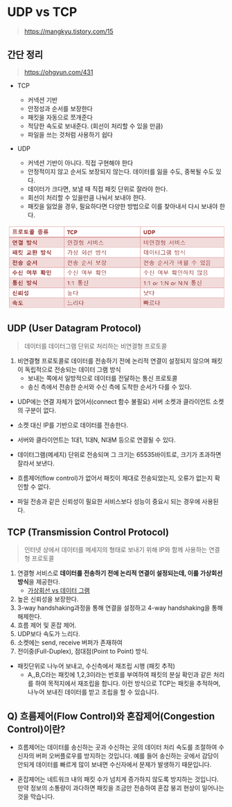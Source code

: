 # UDP vs TCP
> https://mangkyu.tistory.com/15

## 간단 정리
> https://ohgyun.com/431
- TCP
  - 커넥션 기반
  - 안정성과 순서를 보장한다
  - 패킷을 자동으로 쪼개준다
  - 적당한 속도로 보내준다. (회선이 처리할 수 있을 만큼)
  - 파일을 쓰는 것처럼 사용하기 쉽다

- UDP
  - 커넥션 기반이 아니다. 직접 구현해야 한다
  - 안정적이지 않고 순서도 보장되지 않는다. 데이터를 잃을 수도, 중복될 수도 있다.
  - 데이터가 크다면, 보낼 때 직접 패킷 단위로 잘라야 한다.
  - 회선이 처리할 수 있을만큼 나눠서 보내야 한다.
  - 패킷을 잃었을 경우, 필요하다면 다양한 방법으로 이를 찾아내서 다시 보내야 한다.

![](../src/tcp_udp.png)


## UDP (User Datagram Protocol)
> 데이터를 데이터그램 단위로 처리하는 비연결형 프로토콜
 
1. 비연결형 프로토콜로 데이터를 전송하기 전에 논리적 연결이 설정되지 않으며 패킷이 독립적으로 전송되는 데이터 그램 방식
   - 보내는 쪽에서 일방적으로 데이터를 전달하는 통신 프로토콜
   - 송신 측에서 전송한 순서와 수신 측에 도착한 순서가 다를 수 있다.

- UDP에는 연결 자체가 없어서(connect 함수 불필요) 서버 소켓과 클라이언트 소켓의 구분이 없다.

- 소켓 대신 IP를 기반으로 데이터를 전송한다.

- 서버와 클라이언트는 1대1, 1대N, N대M 등으로 연결될 수 있다.

- 데이터그램(메세지) 단위로 전송되며 그 크기는 65535바이트로, 크기가 초과하면 잘라서 보낸다.

- 흐름제어(flow control)가 없어서 패킷이 제대로 전송되었는지, 오류가 없는지 확인할 수 없다.

- 파일 전송과 같은 신뢰성이 필요한 서비스보다 성능이 중요시 되는 경우에 사용된다.


## TCP (Transmission Control Protocol)
> 인터넷 상에서 데이터를 메세지의 형태로 보내기 위해 IP와 함께 사용하는 연결형 프로토콜

1. 연결형 서비스로 **데이터를 전송하기 전에 논리적 연결이 설정되는데, 이를 가상회선방식**을 제공한다.
    - [가상회선 vs 데이터 그램](https://woovictory.github.io/2018/12/28/Network-Packet-Switching-Method/)
2. 높은 신뢰성을 보장한다.
3. 3-way handshaking과정을 통해 연결을 설정하고 4-way handshaking을 통해 해제한다.
4. 흐름 제어 및 혼잡 제어.
5. UDP보다 속도가 느리다.
6. 소켓에는 send, receive 버퍼가 존재하여 
7. 전이중(Full-Duplex), 점대점(Point to Point) 방식.

- 패킷단위로 나누어 보내고, 수신측에서 재조립 시행 (패킷 추적)
  - A,,B,C라는 패킷에 1,2,3이라는 번호를 부여하여 패킷의 분실 확인과 같은 처리를 하여 목적지에서 재조립을 합니다. 이런 방식으로 TCP는 패킷을 추적하며, 나누어 보내진 데이터를 받고 조립을 할 수 있습니다.



## Q) 흐름제어(Flow Control)와 혼잡제어(Congestion Control)이란?

- 흐름제어는 데이터를 송신하는 곳과 수신하는 곳의 데이터 처리 속도를 조절하여 수신자의 버퍼 오버플로우를 방지하는 것입니다. 예를 들어 송신하는 곳에서 감당이 안되게 데이터를 빠르게 많이 보내면 수신자에서 문제가 발생하기 때문입니다.

- 혼잡제어는 네트워크 내의 패킷 수가 넘치게 증가하지 않도록 방지하는 것입니다. 만약 정보의 소통량이 과다하면 패킷을 조금만 전송하여 혼잡 붕괴 현상이 일어나는 것을 막습니다.